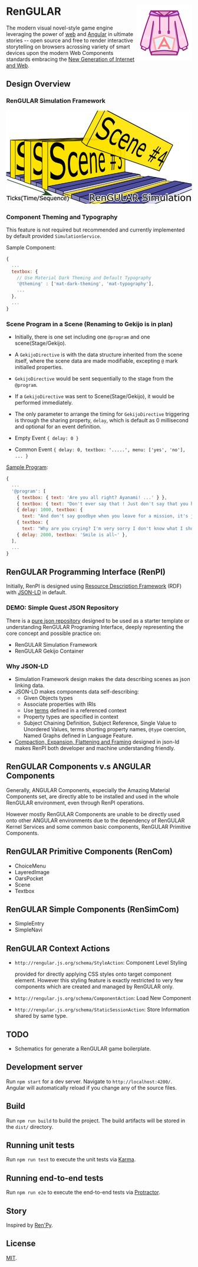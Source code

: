 # RenGULAR <img src="https://github.com/chigix/rengular/blob/master/src/assets/logo-150.png" align="right" />

The modern visual novel-style game engine leveraging the power of
[web](https://www.webcomponents.org/) and [Angular](https://angular.io/) in ultimate stories
-- open source and free to render interactive storytelling on browsers acrossing
variety of smart devices upon the modern Web Components standards embracing the
[New Generation of Internet and Web](https://ieeexplore.ieee.org/document/4620089/?arnumber=4620089).

## Design Overview

### RenGULAR Simulation Framework

![rengular-design](./src/assets/simulation.png)

### Component Theming and Typography

This feature is not required but recommended and currently implemented by default
provided `SimulationService`.

Sample Component:

```javascript
{
  ...
  textbox: {
    // Use Material Dark Theming and Default Typography
    '@theming' : ['mat-dark-theming', 'mat-typography'],
    ...
  },
  ...
}
```

### Scene Program in a Scene (Renaming to Gekijo is in plan)

* Initially, there is one set including one `@program` and one scene(Stage/Gekijo).
* A `GekijoDirective` is with the data structure inherited from the scene itself,
  where the scene data are made modifiable, excepting `@` mark initialled properties.
* `GekijoDirective` would be sent sequentially to the stage from the `@program`.
* If a `GekijoDirective` was sent to Scene(Stage/Gekijo), it would be performed
  immediately.
* The only parameter to arrange the timing for `GekijoDirective` triggering is
  through the sharing property, `delay`, which is default as 0 millisecond and
  optional for an event definition.

* Empty Event
  `{ delay: 0 }`
* Common Event
  `{ delay: 0, textbox: '.....', menu: ['yes', 'no'], ... }`

[Sample Program](https://evangelion.fandom.com/wiki/Episode:06#cite_ref-1):

```javascript
{
  ...
  '@program': [
    { textbox: { text: 'Are you all right? Ayanami! ...' } },
    { textbox: { text: "Don't ever say that ! Just don't say that you have nothing else!" } },
    { delay: 1000, textbox: {
      text: "And don't say goodbye when you leave for a mission, it's just too sad."}},
    { textbox: {
      text: "Why are you crying? I'm very sorry I don't know what I should do or feel at a time like this"}},
    { delay: 2000, textbox: 'Smile is all~' },
  ],
  ...
}
```

## RenGULAR Programming Interface (RenPI)

Initially, RenPI is designed using [Resource Description Framework](https://www.w3.org/TR/rdf11-concepts/) (RDF) with [JSON-LD](https://json-ld.org/) in default.

### DEMO: Simple Quest JSON Repository

There is a [pure json repository](https://github.com/chigix/rengular-api-starter) designed to be used as a starter template or
understanding RenGULAR Programing Interface, deeply representing the core concept
and possible practice on:

* RenGULAR Simulation Framework
* RenGULAR Gekijo Container

### Why JSON-LD

* Simulation Framework design makes the data describing scenes as json linking data.
* JSON-LD makes components data self-describing:
  * Given Objects types
  * Associate properties with IRIs
  * Use [terms](https://w3c.github.io/json-ld-syntax/#dfn-term) defined in a referenced context
  * Property types are specified in context
  * Subject Chaining Definition, Subject Reference, Single Value to Unordered Values,
  terms shorting property names, `@type` coercion, Named Graphs defined in Language
  Feature.
* [Compaction, Expansion, Flattening and Framing](https://w3c.github.io/json-ld-syntax/#forms-of-json-ld)
  designed in json-ld makes RenPI both developer and machine understanding friendly.

## RenGULAR Components v.s ANGULAR Components

Generally, ANGULAR Components, especially the Amazing Material Components set, are
directly able to be installed and used in the whole RenGULAR environment, even
through RenPI operations.

However mostly RenGULAR Components are unable to be directly used onto other
ANGULAR environments due to the dependency of RenGULAR Kernel Services and some
common basic components, RenGULAR Primitive Components.

## RenGULAR Primitive Components (RenCom)

* ChoiceMenu
* LayeredImage
* OarsPocket
* Scene
* Textbox

## RenGULAR Simple Components (RenSimCom)

* SimpleEntry
* SimpleNavi

## RenGULAR Context Actions

* `http://rengular.js.org/schema/StyleAction`: Component Level Styling

  provided for directly applying CSS styles onto target component element.
  However this styling feature is exactly restricted to very few components
  which are created and managed by RenGULAR only.

* `http://rengular.js.org/schema/ComponentAction`: Load New Component
* `http://rengular.js.org/schema/StaticSessionAction`: Store Information shared
  by same type.

## TODO

* Schematics for generate a RenGULAR game boilerplate.

## Development server

Run `npm start` for a dev server. Navigate to `http://localhost:4200/`.
Angular will automatically reload if you change any of the source files.

## Build

Run `npm run build` to build the project.
The build artifacts will be stored in the `dist/` directory.

## Running unit tests

Run `npm run test` to execute the unit tests via [Karma](https://karma-runner.github.io).

## Running end-to-end tests

Run `npm run e2e` to execute the end-to-end tests via [Protractor](http://www.protractortest.org/).

## Story

Inspired by [Ren'Py](https://www.renpy.org/).

## License

[MIT](https://rengular.js.org/license).
